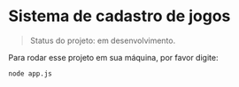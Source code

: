 <h1>Sistema de cadastro de jogos</h1>

> Status do projeto: em desenvolvimento.

Para rodar esse projeto em sua máquina, por favor digite:
```
node app.js
```
